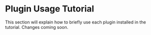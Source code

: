 # Plugin Usage Tutorial
This section will explain how to briefly use each plugin installed in the tutorial. Changes coming soon.
